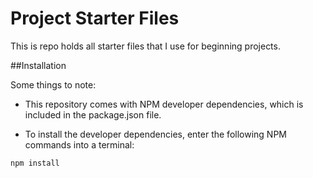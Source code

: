 # Project Starter Files
This is repo holds all starter files that I use for beginning projects.

##Installation

Some things to note:

* This repository comes with NPM developer dependencies, which is included in the package.json file. 

* To install the developer dependencies, enter the following NPM commands into a terminal:

```
npm install
```
